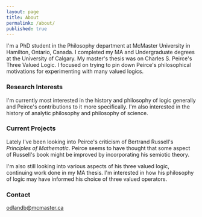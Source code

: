 ```yaml
---
layout: page
title: About
permalink: /about/
published: true
---
```


I'm a PhD student in the Philosophy department at McMaster University in Hamilton, Ontario, Canada. I completed my MA and Undergraduate degrees at the University of Calgary. My master's thesis was on Charles S. Peirce's Three Valued Logic. I focused on trying to pin down Peirce's philosophical motivations for experimenting with many valued logics.

### Research Interests

I'm currently most interested in the history and philosophy of logic generally and Peirce's contributions to it more specifically. I'm also interested in the history of analytic philosophy and philosophy of science.

### Current Projects

Lately I've been looking into Peirce's criticism of Bertrand Russell's _Principles of Mathematic_. Peirce seems to have thought that some aspect of Russell's book might be improved by incorporating his semiotic theory.

I'm also still looking into various aspects of his three valued logic, continuing work done in my MA thesis. I'm interested in how his philosophy of logic may have informed his choice of three valued operators.

### Contact

odlandb@mcmaster.ca
